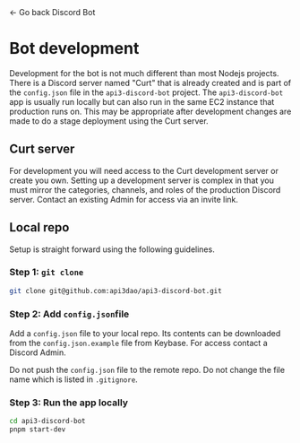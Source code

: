 <link rel="stylesheet" type="text/css" href="styles.css">
<div onclick="history.back()" class="btn"><span class="arrow">←</span> Go back <span class="title">Discord Bot</span></div>

# Bot development

Development for the bot is not much different than most Nodejs projects. There is a Discord server named "Curt" that is already created and is part of the `config.json` file in the `api3-discord-bot` project. The `api3-discord-bot` app is usually run locally but can also run in the same EC2 instance that production runs on. This may be appropriate after development changes are made to do a stage deployment using the Curt server.

## Curt server

For development you will need access to the Curt development server or create you own. Setting up a development server is complex in that you must mirror the categories, channels, and roles of the production Discord server. Contact an existing Admin for access via an invite link.

## Local repo

Setup is straight forward using the following guidelines.

### Step 1: `git clone`

```sh
git clone git@github.com:api3dao/api3-discord-bot.git
```

### Step 2: Add `config.json`file

Add a `config.json` file to your local repo. Its contents can be downloaded from the `config.json.example` file from Keybase. For access contact a Discord Admin.

Do not push the `config.json` file to the remote repo. Do not change the file name which is listed in `.gitignore`.

### Step 3: Run the app locally

```sh
cd api3-discord-bot
pnpm start-dev
```
